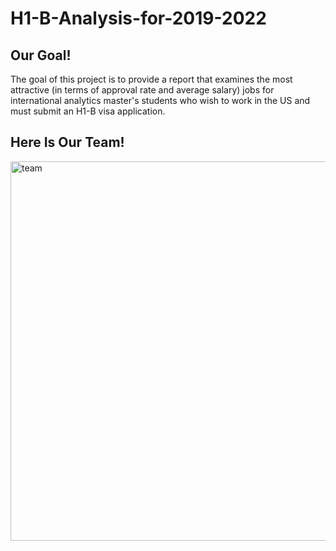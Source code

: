 # H1-B-Analysis-for-2019-2022

<h2 align="left"> Our Goal! </h2>
The goal of this project is to provide a report that examines the most attractive (in terms of approval rate and average salary) jobs for international analytics master's students who wish to work in the US and must submit an H1-B visa application.

<h2 align="left"> Here Is Our Team! </h2>

<img width="607" alt="team" src="https://user-images.githubusercontent.com/96396888/202572360-afd750c8-2aa3-405b-b635-3e50cb043964.png">
